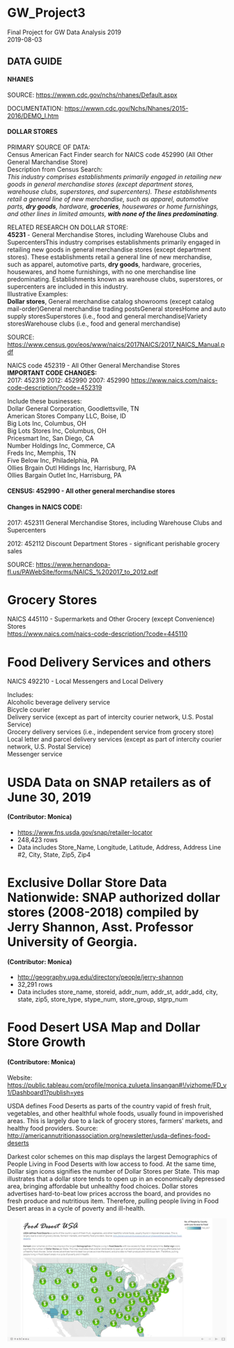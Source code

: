# GW_Project3
Final Project for GW Data Analysis 2019<br />
2019-08-03

## DATA GUIDE

#### NHANES

SOURCE:
https://wwwn.cdc.gov/nchs/nhanes/Default.aspx

DOCUMENTATION:
https://wwwn.cdc.gov/Nchs/Nhanes/2015-2016/DEMO_I.htm

#### DOLLAR STORES
PRIMARY SOURCE OF DATA:<br>
Census American Fact Finder search for NAICS code 452990 (All Other General Marchandise Store)<br>
Description from Census Search:<br>
*This industry comprises establishments primarily engaged in retailing new goods in general merchandise stores (except department stores, warehouse clubs, superstores, and supercenters). These establishments retail a general line of new merchandise, such as apparel, automotive parts, **dry goods**, hardware, **groceries**, housewares or home furnishings, and other lines in limited amounts, **with none of the lines predominating**.*

RELATED RESEARCH ON DOLLAR STORE:<br>
**45231** - General Merchandise Stores, including Warehouse Clubs and SupercentersThis industry comprises establishments primarily engaged in retailing new goods in general merchandise stores (except department stores).  These establishments retail a general line of new merchandise, such as apparel, automotive parts, **dry goods**, hardware, groceries, housewares, and home furnishings, with no one merchandise line predominating.  Establishments known as warehouse clubs, superstores, or supercenters are included in this industry. <br /> 
Illustrative Examples: <br />
**Dollar stores**, General merchandise catalog showrooms (except catalog mail-order)General merchandise trading postsGeneral storesHome and auto supply storesSuperstores (i.e., food and general merchandise)Variety storesWarehouse clubs (i.e., food and general merchandise) <br />

SOURCE:
https://www.census.gov/eos/www/naics/2017NAICS/2017_NAICS_Manual.pdf


NAICS code 452319 - All Other General Merchandise Stores<br />
**IMPORTANT CODE CHANGES:**<br>
2017: 452319
2012: 452990
2007: 452990
https://www.naics.com/naics-code-description/?code=452319<br />

Include these businesses:<br />
Dollar General Corporation, Goodlettsville, TN<br />
American Stores Company LLC, Boise, ID<br />
Big Lots Inc, Columbus, OH <br />
Big Lots Stores Inc, Columbus, OH<br />
Pricesmart Inc, San Diego, CA<br />
Number Holdings Inc, Commerce, CA<br />
Freds Inc, Memphis, TN<br />
Five Below Inc, Philadelphia, PA<br />
Ollies Brgain Outl Hldings Inc, Harrisburg, PA<br />
Ollies Bargain Outlet Inc, Harrisburg, PA<br />

#### CENSUS: 452990 - All other general merchandise stores

#### Changes in NAICS CODE:
2017:
452311 General Merchandise Stores, including Warehouse Clubs and Supercenters

2012:
452112 Discount Department Stores - significant perishable grocery sales

SOURCE: https://www.hernandopa-fl.us/PAWebSite/forms/NAICS_%202017_to_2012.pdf



# Grocery Stores
NAICS 445110 - Supermarkets and Other Grocery (except Convenience) Stores <br />
https://www.naics.com/naics-code-description/?code=445110

# Food Delivery Services and others
NAICS 492210 - Local Messengers and Local Delivery<br />

Includes:<br />
Alcoholic beverage delivery service<br />
Bicycle courier<br />
Delivery service (except as part of intercity courier network, U.S. Postal Service)<br />
Grocery delivery services (i.e., independent service from grocery store)<br />
Local letter and parcel delivery services (except as part of intercity courier network, U.S. Postal Service)<br />
Messenger service

# USDA Data on SNAP retailers as of June 30, 2019 
#### (Contributor: Monica)
* https://www.fns.usda.gov/snap/retailer-locator
* 248,423 rows 
* Data includes Store_Name, Longitude, Latitude, Address, Address Line #2, City, State, Zip5, Zip4

# Exclusive Dollar Store Data Nationwide: SNAP authorized dollar stores (2008-2018) compiled by Jerry Shannon, Asst. Professor University of Georgia.
#### (Contributor: Monica)
* http://geography.uga.edu/directory/people/jerry-shannon
* 32,291 rows
* Data includes store_name, storeid, addr_num, addr_st, addr_add, city, state, zip5, store_type, stype_num, store_group, stgrp_num

# Food Desert USA Map and Dollar Store Growth
#### (Contributore: Monica)

Website: https://public.tableau.com/profile/monica.zulueta.linsangan#!/vizhome/FD_v1/Dashboard1?publish=yes

USDA defines Food Deserts as parts of the country vapid of fresh fruit, vegetables, and other healthful whole foods, usually found in impoverished areas. This is largely due to a lack of grocery stores, farmers’ markets, and healthy food providers. Source: http://americannutritionassociation.org/newsletter/usda-defines-food-deserts

Darkest color schemes on this map displays the largest Demographics of People Living in Food Deserts with low access to food.  At the same time, Dollar sign icons signifies the number of Dollar Stores per State. This map illustrates that a dollar store tends to open up in an economically depressed area, bringing affordable but unhealthy food choices. Dollar stores advertises hard-to-beat low prices accross the board, and provides no fresh produce and nutritious item. Therefore, pulling people living in Food Desert areas in a cycle of poverty and ill-health.

![Data Dashboard/Overview](analysis/FoodDesert_DollarStore_Map.png)
